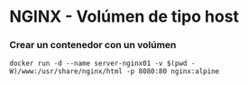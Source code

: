 # NGINX - Volúmen de tipo host

### Crear un contenedor con un volúmen

```
docker run -d --name server-nginx01 -v $(pwd -W)/www:/usr/share/nginx/html -p 8080:80 nginx:alpine
```
